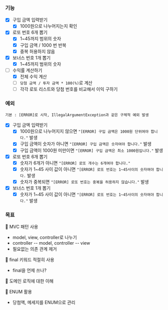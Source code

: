 ### 기능
- [x] 구입 금액 입력받기
    - [x] 1000원으로 나누어지는지 확인
    
- [x] 로또 번호 6개 뽑기
    - [x] 1~45까지 범위의 숫자
    - [x] 구입 금액 / 1000 번 반복
    - [x] 중복 허용하지 않음
    
- [x] 보너스 번호 1개 뽑기
    - [x] 1~45까지 범위의 숫자
    
- [ ] 수익률 계산하기
  - [x] 전체 수익 계산
  - [ ] ```당첨 금액 / 투자 금액 * 100(%)```로 계산
  - [ ] 각각 로또 리스트와 당첨 번호를 비교해서 이익 구하기
  
### 예외
```기본 : [ERROR]로 시작, IllegalArgumentException과 같은 구체적 예외 발생```
- [x] 구입 금액 입력받기
  - [x] 1000원으로 나누어지지 않으면 ```"[ERROR] 구입 금액은 1000원 단위여야 합니다."``` 발생
  - [x] 구입 금액이 숫자가 아니면 ```"[ERROR] 구입 금액은 숫자여야 합니다."``` 발생
  - [x] 구입 금액이 1000원 미만이면 ```"[ERROR] 구입 금액은 최소 1000원입니다."``` 발생
  
- [x] 로또 번호 6개 뽑기
  - [x] 숫자가 6개가 아니면 ```"[ERROR] 로또 개수는 6개여야 합니다."```
  - [x] 숫자가 1~45 사이 값이 아니면 ```"[ERROR] 로또 번호는 1~45사이의 숫자여야 합니다.``` 발생
  - [x] 숫자가 중복되면 ```"[ERROR] 로또 번호는 중복을 허용하지 않습니다."``` 발생
- [x] 보너스 번호 1개 뽑기
  - [x] 숫자가 1~45 사이 값이 아니면 ```"[ERROR] 로또 번호는 1~45사이의 숫자여야 합니다."``` 발생
  
### 목표
🎈 MVC 패턴 사용
- model, view, controller로 나누기
- controller -- model, controller -- view
- 필요없는 의존 관계 제거

🎈 final 키워드 적절히 사용
- final을 언제 쓰나?

🎈 도메인 로직에 대한 이해

🎈 ENUM 활용
- 당첨액, 메세지를 ENUM으로 관리

